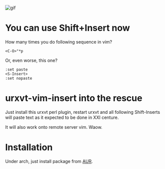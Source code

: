 ![gif](https://cloud.githubusercontent.com/assets/674812/5926281/bcae01a8-a68b-11e4-9aef-3299189185ca.gif)

You can use Shift+Insert now
============================

How many times you do following sequence in vim?

```
<C-O>"*p
```

Or, even worse, this one?

```
:set paste
<S-Insert>
:set nopaste
```

urxvt-vim-insert into the rescue
================================

Just install this urxvt perl plugin, restart urxvt and all following
Shift-Inserts will paste text as it expected to be done in XXI centure.

It will also work onto remote server vim. Waow.

Installation
============

Under arch, just install package from
[AUR](https://aur.archlinux.org/packages/urxvt-vim-insert/).
